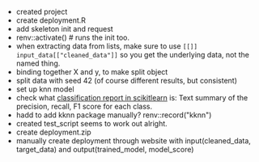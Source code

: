 * created project
* create deployment.R
* add skeleton init and request
* renv::activate()  # runs the init too.
* when extracting data from lists, make sure to use `[[]]` `input_data[["cleaned_data"]]` so you get the underlying data, not the named thing.
* binding together X and y, to make split object
* split data with seed 42 (of course different results, but consistent)
* set up knn model 
* check what [classification report in scikitlearn](https://scikit-learn.org/stable/modules/generated/sklearn.metrics.classification_report.html) is: Text summary of the precision, recall, F1 score for each class. 
* hadd to add kknn package manually? renv::record("kknn")
* created test_script seems to work out alright.
* create deployment.zip
* manually create deployment through website with input(cleaned_data, target_data) and output(trained_model, model_score)
 